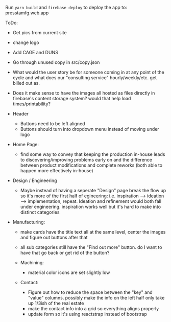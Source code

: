 Run `yarn build` and `firebase deploy` to deploy the app to: presstamfg.web.app

ToDo:
- Get pics from current site
- change logo
- Add CAGE and DUNS
- Go through unused copy in src/copy.json
- What would the user story be for someone coming in at any point of the cycle and what does our "consulting service" hourly/weekly/etc. get billed out as.
- Does it make sense to have the images all hosted as files directly in firebase's content storage system? would that help load times/printability?

- Header
  - Buttons need to be left aligned
  - Buttons should turn into dropdown menu instead of moving under logo

- Home Page:
  - find some way to convey that keeping the production in-house leads to discovering/improving problems early on and the difference between product modifications and complete reworks (both able to happen more effectively in-house)

- Design / Engineering
  - Maybe instead of having a seperate "Design" page break the flow up so it's more of the first half of egineering: i.e. inspiration --> ideation --> implementation, repeat. Ideation and refinement would both fall under engineering. inspiration works well but it's hard to make into distinct categories

- Manufacturing:
  - make cards have the title text all at the same level, center the images and figure out buttons after that
  - all sub categories still have the "Find out more" button. do I want to have that go back or get rid of the button?
  - Machining:
    - material color icons are set slightly low

  - Contact:
    - Figure out how to reduce the space between the "key" and "value" columns. possibly make the info on the left half only take up 1/3ish of the real estate
    - make the contact info into a grid so everything aligns properly
    - update form so it's using reactstrap instead of bootstrap
